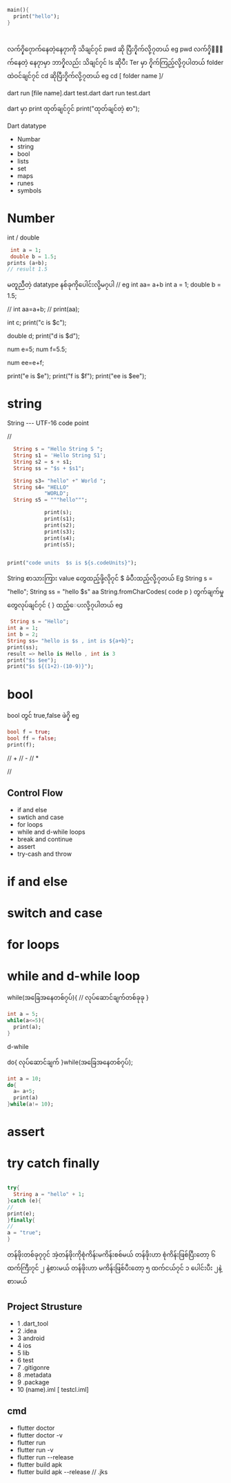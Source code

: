 ```dart
main(){
  print("hello");
}
```
#
  လက်၇ှိ၇ောက်နေတဲ့နေ၇ာကို သိချင်၇င် pwd  ဆို ပြီး၇ိုက်လို့၇တယ်
  eg pwd
  လက်၇ှိ၇ောက်နေတဲ့ နေ၇ာမှာ ဘာ၇ှိလည်း သိချင်၇င်  ls ဆိုပီး Ter မှာ ၇ိုက်ကြည့်လို့၇ပါတယ် 
  folder ထဲဝင်ချင်၇င် cd ဆိုပြီး၇ိုက်လို့၇တယ်
   eg cd [ folder name ]/

  
  dart run [file name].dart
   test.dart 
  dart run test.dart


  dart မှာ print ထုတ်ချင်၇င် print("ထုတ်ချင်တဲ့ စာ");

  Dart datatype
   - Numbar 
   - string
   - bool
   - lists
   - set 
   - maps
   - runes
   - symbols

 # Number 
  int / double
  ```dart
   int a = 1;
   double b = 1.5;
 prints (a+b);
  // result 1.5
  ```
   မတူညီတဲ့ datatype နစ်ခုကိုပေါင်းလို့မ၇ပါ 
  // eg int aa= a+b
int a = 1;
double b =  1.5;

// int aa=a+b;
// print(aa);

int c;
print("c is $c");

double d;
print("d is $d");

num e=5;
num f=5.5;

num ee=e+f;

print("e is $e");
print("f is $f");
print("ee is $ee");


  # string 

   String --- UTF-16 code point

  // 
```dart
  String s = "Hello String S ";
  String s1 = 'Hello String S1';
  String s2 = s + s1;
  String ss = "$s + $s1";

  String s3= "hello" +" World ";
  String s4= "HELLO" 
            "WORLD";
  String s5 = """hello""";

            print(s);
            print(s1);
            print(s2);
            print(s3);
            print(s4);
            print(s5);


print("code units  $s is ${s.codeUnits}");
```

         
         
String စာသားကြား value တွေထည့်ဖို့လို၇င် $ ခံပီးထည့်လို့၇တယ်
Eg String s = "hello";
 String ss = "hello $s"
 aa String.fromCharCodes( code p )
 တွက်ချက်မှုတွေလုပ်ချင်၇င် { } ထည့်ေပးလို့၇ပါတယ်
 eg
 ```dart
  String s = "Hello";
 int a = 1;
 int b = 2;
 String ss= "hello is $s , int is ${a+b}";
 print(ss);
 result => hello is Hello , int is 3
print("$s $ee");
print("$s ${(1+2)-(10-9)}");
```
# bool
bool တွင်  true,false ဖဲ၇ှိ
 eg 
 ```dart
bool f = true;
bool ff = false;
print(f);
```

 // +
 // -
 // *

 // 


 ## Control Flow
 - if and else
 - swtich and case
 - for loops
 - while and d-while loops
 - break and continue
 - assert
 - try-cash and throw

# if and else

# switch and case

# for loops

# while and d-while loop

while(အခြေအနေတစ်၇ပ်){
  // လုပ်ဆောင်ချက်တစ်ခုခု
}

```dart
int a = 5;
while(a<=5){
  print(a);
}
```

d-while 

do{
လုပ်ဆောင်ချက်
}while(အခြေအနေတစ်၇ပ်);

```dart
int a = 10;
do{
  a= a+5;
  print(a)
}while(a!= 10);
```

# assert

# try  catch  finally

```dart

try{
  String a = "hello" + 1;
}catch (e){
//
print(e);
}finally{
//
a = "true";
}

```


တန်ဖိုးတစ်ခု၇၇င် အဲ့တန်ဖိုးကိုစုံကိန်းမကိန်းစစ်မယ်
 တန်ဖိုးဟာ စုံကိန်းဖြစ်ပြီးတော့ ၆ ထက်ကြီး၇င် ၂ နဲ့စားမယ် 
 တန်ဖိုးဟာ မကိန်းဖြစ်ပီးတော့ ၅ ထက်ငယ်၇င် ၁ ပေါင်းပီး ၂နဲ့စားမယ် 



## Project Strusture

- 1 .dart_tool
- 2 .idea
- 3 android
- 4 ios
- 5 lib
- 6 test
- 7 .gitigonre
- 8 .metadata
- 9 .package
- 10 (name).iml  [ testcl.iml]



## cmd
- flutter doctor
- flutter doctor -v
- flutter run
- flutter run -v
- flutter run --release 
- flutter build apk
- flutter build apk --release  // .jks
